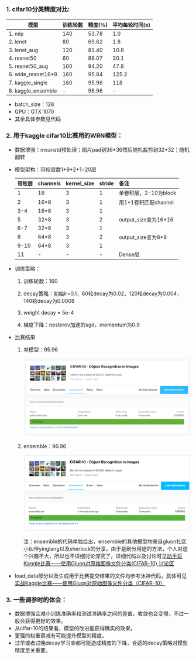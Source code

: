 
### 1. cifar10分类精度对比:

| 模型                  | 训练轮数 | 精度(%) | 平均每轮时间(s) |
| ------------------- | ---- | ----- | --------- |
| 1. mlp              | 140  | 53.78 | 1.0       |
| 2. lenet            | 80   | 69.62 | 1.8       |
| 3. lenet_aug        | 120  | 81.40 | 10.8      |
| 4. resnet50         | 60   | 88.07 | 30.1      |
| 5. resnet50_aug     | 160  | 94.20 | 47.8      |
| 6. wide_resnet16\*8 | 160  | 95.84 | 125.2     |
| 7. kaggle_single    | 160  | 95.96 | 118       |
| 8. kaggle_ensemble  | -    | 96.96 | -         |

- batch_size：128
- GPU：GTX 1070
- 其余具体参数见代码

### 2. 用于kaggle cifar10比赛用的WRN模型：

- 数据增强：meanstd预处理；图片pad到36\*36然后随机裁剪到32\*32；随机翻转

- 模型架构：带权层数1+9\*2+1=20层

    | 带权层  | channels | kernel_size | stride | 备注                  |
    | ---- | -------- | ----------- | ------ | ------------------- |
    | 1    | 16       | 3           | 1      | 单卷积层，2-10为block     |
    | 2    | 16\*8    | 3           | 1      | 用1\*1卷积匹配channel    |
    | 3-4  | 16\*8    | 3           | 1      |                     |
    | 5    | 32\*8    | 3           | 2      | output_size变为16\*16 |
    | 6-7  | 32\*8    | 3           | 1      |                     |
    | 8    | 64\*8    | 3           | 2      | output_size变为8\*8   |
    | 9-10 | 64\*8    | 3           | 1      |                     |
    | 11   | -        | -           | -      | Dense层              |

- 训练策略：

    1. 训练轮数：160

    2. decay策略：初始lr=0.1，60轮decay为0.02，120轮decay为0.004，140轮decay为0.0008

    3. weight decay = 5e-4

    4. 梯度下降：nesterov加速的sgd，momentum为0.9

- 比赛结果

    1. 单模型：95.96

        ![](./1.png)

    2. ensemble：96.96

        ![](./2.png)

        注：ensemble的代码单独给出，ensemble的其他模型均来自gluon社区小伙伴yinglang以及sherlock的分享，由于是刷分用途的方法，个人对这个兴趣不大，所以也不详细讨论深究了，详细代码以及讨论可见[动手玩Kaggle比赛——使用Gluon对原始图像文件分类(CIFAR-10) 讨论区](https://discuss.gluon.ai/t/topic/1545/397)

- load_data部分以及生成用于比赛提交结果的文件均参考沐神代码，具体可见[实战Kaggle比赛——使用Gluon对原始图像文件分类（CIFAR-10）](http://zh.gluon.ai/chapter_computer-vision/kaggle-gluon-cifar10.html)

### 3. 一些调参时的体会：

- 数据增强会减小训练准确率和测试准确率之间的差值，收敛也会变慢，不过一般会获得更好的效果。
- 从cifar-10的结果看，模型的改进能获得确实的效果。
- 更强的权重衰减有可能提升模型的精度。
- 过早或者过晚decay学习率都可能造成精度的下降，合适的decay策略对模型精度至关重要。

